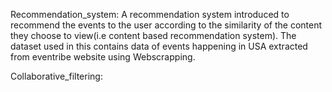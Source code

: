 Recommendation_system:
A recommendation system introduced to recommend the events to the user according to the similarity of the content they choose to view(i.e content based recommendation system). 
The dataset used in this contains data of events happening in USA extracted from eventribe website using Webscrapping.

Collaborative_filtering:
